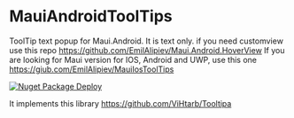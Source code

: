 # MauiAndroidToolTips
 
ToolTip text popup for Maui.Android. It is text only. 
if you need customview use this repo https://github.com/EmilAlipiev/Maui.Android.HoverView
If you are looking for Maui version for IOS, Android and UWP, use this one https://giub.com/EmilAlipiev/MauiIosToolTips

[![Nuget Package Deploy](https://github.com/EmilAlipiev/XamarinAndroidToolTips/workflows/Nuget%20Package%20Deploy/badge.svg)](https://www.nuget.org/packages/MauiAndroidToolTips/)

It implements this library https://github.com/ViHtarb/Tooltipa

